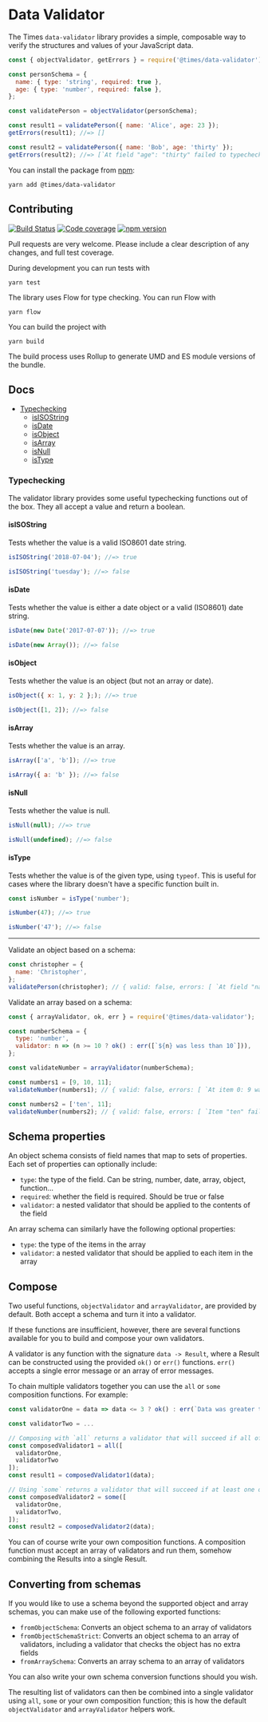 # Data Validator

The Times `data-validator` library provides a simple, composable way to verify the structures and values of your JavaScript data.

```js
const { objectValidator, getErrors } = require('@times/data-validator');

const personSchema = {
  name: { type: 'string', required: true },
  age: { type: 'number', required: false },
};

const validatePerson = objectValidator(personSchema);

const result1 = validatePerson({ name: 'Alice', age: 23 });
getErrors(result1); //=> []

const result2 = validatePerson({ name: 'Bob', age: 'thirty' });
getErrors(result2); //=> [`At field "age": "thirty" failed to typecheck (expected number)`]
```

You can install the package from [npm](https://www.npmjs.com/package/@times/data-validator):

    yarn add @times/data-validator

## Contributing

[![Build Status](https://travis-ci.org/times/data-validator.svg?branch=master)](https://travis-ci.org/times/data-validator) [![Code coverage](https://codecov.io/gh/times/data-validator/branch/master/graph/badge.svg)](https://codecov.io/gh/times/data-validator) [![npm version](https://badge.fury.io/js/%40times%2Fdata-validator.svg)](https://badge.fury.io/js/%40times%2Fdata-validator)

Pull requests are very welcome. Please include a clear description of any changes, and full test coverage.

During development you can run tests with

    yarn test

The library uses Flow for type checking. You can run Flow with

    yarn flow

You can build the project with

    yarn build

The build process uses Rollup to generate UMD and ES module versions of the bundle.

## Docs

- [Typechecking](#typechecking)
  - [isISOString](#isisostring)
  - [isDate](#isdate)
  - [isObject](#isobject)
  - [isArray](#isarray)
  - [isNull](#isnull)
  - [isType](#istype)

### Typechecking

The validator library provides some useful typechecking functions out of the box. They all accept a value and return a boolean.

#### isISOString

Tests whether the value is a valid ISO8601 date string.

```js
isISOString('2018-07-04'); //=> true

isISOString('tuesday'); //=> false
```

#### isDate

Tests whether the value is either a date object or a valid (ISO8601) date string.

```js
isDate(new Date('2017-07-07')); //=> true

isDate(new Array()); //=> false
```

#### isObject

Tests whether the value is an object (but not an array or date).

```js
isObject({ x: 1, y: 2 };); //=> true

isObject([1, 2]); //=> false
```

#### isArray

Tests whether the value is an array.

```js
isArray(['a', 'b']); //=> true

isArray({ a: 'b' }); //=> false
```

#### isNull

Tests whether the value is null.

```js
isNull(null); //=> true

isNull(undefined); //=> false
```

#### isType

Tests whether the value is of the given type, using `typeof`. This is useful for cases where the library doesn't have a specific function built in.

```js
const isNumber = isType('number');

isNumber(47); //=> true

isNumber('47'); //=> false
```

---

Validate an object based on a schema:

```js
const christopher = {
  name: 'Christopher',
};
validatePerson(christopher); // { valid: false, errors: [ `At field "name": "Christopher" was longer than 10` ] }
```

Validate an array based on a schema:

```js
const { arrayValidator, ok, err } = require('@times/data-validator');

const numberSchema = {
  type: 'number',
  validator: n => (n >= 10 ? ok() : err([`${n} was less than 10`])),
};

const validateNumber = arrayValidator(numberSchema);

const numbers1 = [9, 10, 11];
validateNumber(numbers1); // { valid: false, errors: [ `At item 0: 9 was less than 10` ] }

const numbers2 = ['ten', 11];
validateNumber(numbers2); // { valid: false, errors: [ `Item "ten" failed to typecheck (expected number)` ] }
```

## Schema properties

An object schema consists of field names that map to sets of properties. Each set of properties can optionally include:

- `type`: the type of the field. Can be string, number, date, array, object, function...
- `required`: whether the field is required. Should be true or false
- `validator`: a nested validator that should be applied to the contents of the field

An array schema can similarly have the following optional properties:

- `type`: the type of the items in the array
- `validator`: a nested validator that should be applied to each item in the array

## Compose

Two useful functions, `objectValidator` and `arrayValidator`, are provided by default. Both accept a schema and turn it into a validator.

If these functions are insufficient, however, there are several functions available for you to build and compose your own validators.

A validator is any function with the signature `data -> Result`, where a Result can be constructed using the provided `ok()` or `err()` functions. `err()` accepts a single error message or an array of error messages.

To chain multiple validators together you can use the `all` or `some` composition functions. For example:

```js
const validatorOne = data => data <= 3 ? ok() : err(`Data was greater than three`);

const validatorTwo = ...

// Composing with `all` returns a validator that will succeed if all of the given validators succeed
const composedValidator1 = all([
  validatorOne,
  validatorTwo
]);
const result1 = composedValidator1(data);

// Using `some` returns a validator that will succeed if at least one of the given validators succeeds
const composedValidator2 = some([
  validatorOne,
  validatorTwo,
]);
const result2 = composedValidator2(data);
```

You can of course write your own composition functions. A composition function must accept an array of validators and run them, somehow combining the Results into a single Result.

## Converting from schemas

If you would like to use a schema beyond the supported object and array schemas, you can make use of the following exported functions:

- `fromObjectSchema`: Converts an object schema to an array of validators
- `fromObjectSchemaStrict`: Converts an object schema to an array of validators, including a validator that checks the object has no extra fields
- `fromArraySchema`: Converts an array schema to an array of validators

You can also write your own schema conversion functions should you wish.

The resulting list of validators can then be combined into a single validator using `all`, `some` or your own composition function; this is how the default `objectValidator` and `arrayValidator` helpers work.
